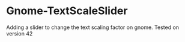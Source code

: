 # Gnome-TextScaleSlider
Adding a slider to change the text scaling factor on gnome. Tested on version 42
